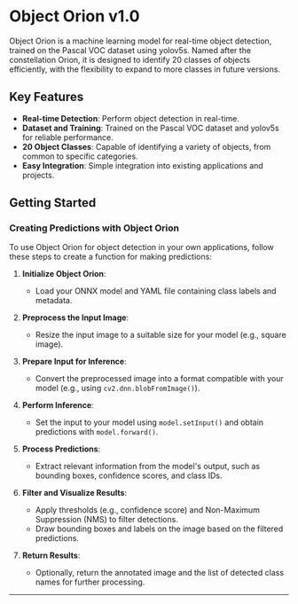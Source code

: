 # Object Orion v1.0

Object Orion is a machine learning model for real-time object detection, trained on the Pascal VOC dataset using yolov5s. Named after the constellation Orion, it is designed to identify 20 classes of objects efficiently, with the flexibility to expand to more classes in future versions.

## Key Features

- **Real-time Detection**: Perform object detection in real-time.
- **Dataset and Training**: Trained on the Pascal VOC dataset and yolov5s for reliable performance.
- **20 Object Classes**: Capable of identifying a variety of objects, from common to specific categories.
- **Easy Integration**: Simple integration into existing applications and projects.

## Getting Started

### Creating Predictions with Object Orion 

To use Object Orion for object detection in your own applications, follow these steps to create a function for making predictions:

1. **Initialize Object Orion**:
   - Load your ONNX model and YAML file containing class labels and metadata.

2. **Preprocess the Input Image**:
   - Resize the input image to a suitable size for your model (e.g., square image).

3. **Prepare Input for Inference**:
   - Convert the preprocessed image into a format compatible with your model (e.g., using `cv2.dnn.blobFromImage()`).

4. **Perform Inference**:
   - Set the input to your model using `model.setInput()` and obtain predictions with `model.forward()`.

5. **Process Predictions**:
   - Extract relevant information from the model's output, such as bounding boxes, confidence scores, and class IDs.

6. **Filter and Visualize Results**:
   - Apply thresholds (e.g., confidence score) and Non-Maximum Suppression (NMS) to filter detections.
   - Draw bounding boxes and labels on the image based on the filtered predictions.

7. **Return Results**:
   - Optionally, return the annotated image and the list of detected class names for further processing.

---
